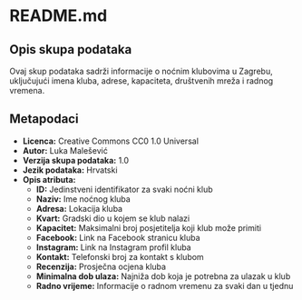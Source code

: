 # README.md

## Opis skupa podataka

Ovaj skup podataka sadrži informacije o noćnim klubovima u Zagrebu, uključujući  imena kluba, adrese, kapaciteta, društvenih mreža i radnog vremena.

## Metapodaci

- **Licenca:** Creative Commons CC0 1.0 Universal
- **Autor:** Luka Malešević
- **Verzija skupa podataka:** 1.0
- **Jezik podataka:** Hrvatski
- **Opis atributa:**
  - **ID:** Jedinstveni identifikator za svaki noćni klub
  - **Naziv:** Ime noćnog kluba
  - **Adresa:** Lokacija kluba
  - **Kvart:** Gradski dio u kojem se klub nalazi
  - **Kapacitet:** Maksimalni broj posjetitelja koji klub može primiti
  - **Facebook:** Link na Facebook stranicu kluba
  - **Instagram:** Link na Instagram profil kluba
  - **Kontakt:** Telefonski broj za kontakt s klubom
  - **Recenzija:** Prosječna ocjena kluba
  - **Minimalna dob ulaza:** Najniža dob koja je potrebna za ulazak u klub
  - **Radno vrijeme:** Informacije o radnom vremenu za svaki dan u tjednu

